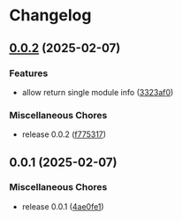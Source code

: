 # Changelog

## [0.0.2](https://github.com/aweris/snyf/compare/v0.0.1...v0.0.2) (2025-02-07)


### Features

* allow return single module info ([3323af0](https://github.com/aweris/snyf/commit/3323af02dc558fd8511139b98bfcf68a269378f6))


### Miscellaneous Chores

* release 0.0.2 ([f775317](https://github.com/aweris/snyf/commit/f7753171a393e240decb280ff7a40e2dc19ecaa7))

## 0.0.1 (2025-02-07)


### Miscellaneous Chores

* release 0.0.1 ([4ae0fe1](https://github.com/aweris/snyf/commit/4ae0fe142ae0bf01e8d2f5aa0264ab5b22e0f6ca))
